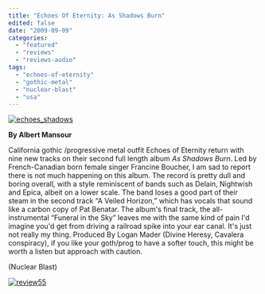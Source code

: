 ```yaml
---
title: "Echoes Of Eternity: As Shadows Burn"
edited: false
date: "2009-09-09"
categories:
  - "featured"
  - "reviews"
  - "reviews-audio"
tags:
  - "echoes-of-eternity"
  - "gothic-metal"
  - "nuclear-blast"
  - "usa"
---
```


[![echoes_shadows](http://www.hellbound.ca/wp-content/uploads/2009/09/echoes_shadows.JPG "echoes_shadows")](http://www.hellbound.ca/wp-content/uploads/2009/09/echoes_shadows.JPG)

**By Albert Mansour**

California gothic /progressive metal outfit Echoes of Eternity return with nine new tracks on their second full length album _As Shadows Burn_. Led by French-Canadian born female singer Francine Boucher, I am sad to report there is not much happening on this album. The record is pretty dull and boring overall, with a style reminiscent of bands such as Delain, Nightwish and Epica, albeit on a lower scale. The band loses a good part of their steam in the second track “A Veiled Horizon,” which has vocals that sound like a carbon copy of Pat Benatar. The album's final track, the all-instrumental “Funeral in the Sky” leaves me with the same kind of pain I'd imagine you'd get from driving a railroad spike into your ear canal. It's just not really my thing. Produced By Logan Mader (Divine Heresy, Cavalera conspiracy), if you like your goth/prog to have a softer touch, this might be worth a listen but approach with caution.

(Nuclear Blast)

[![review55](http://www.hellbound.ca/wp-content/uploads/2009/07/review55.png "review55")](http://www.hellbound.ca/wp-content/uploads/2009/07/review55.png)
